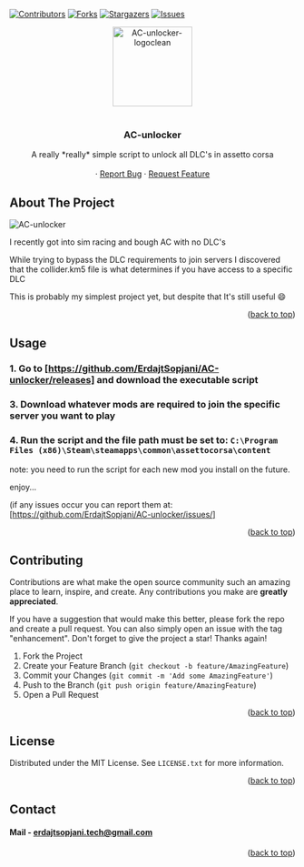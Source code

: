  <a name="readme-top"></a>


<!-- PROJECT SHIELDS -->
<!--
*** I'm using markdown "reference style" links for readability.
*** Reference links are enclosed in brackets [ ] instead of parentheses ( ).
*** See the bottom of this document for the declaration of the reference variables
*** for contributors-url, forks-url, etc. This is an optional, concise syntax you may use.
*** https://www.markdownguide.org/basic-syntax/#reference-style-links
-->
[![Contributors][contributors-shield]][contributors-url]
[![Forks][forks-shield]][forks-url]
[![Stargazers][stars-shield]][stars-url]
[![Issues][issues-shield]][issues-url]


<!-- PROJECT LOGO -->
<div align="center">
    <img src="https://github.com/user-attachments/assets/fcd92ffe-2ad9-4a3e-929f-29803615317d" width="140" height="140" alt="AC-unlocker-logoclean">
</div>

<br />
<div align="center">

  <h3 align="center">AC-unlocker</h3>

  <p align="center">
    A really *really* simple script to unlock all DLC's in assetto corsa
    <br />
    <br />
    ·
    <a href="https://github.com/ErdajtSopjani/AC-unlocker/issues">Report Bug</a>
    ·
    <a href="https://github.com/ErdajtSopjani/AC-unlocker/issues">Request Feature</a>
  </p>
</div>


<!-- ABOUT THE PROJECT -->
## About The Project

![AC-unlocker](https://github.com/ErdajtSopjani/AC-unlocker/assets/120386306/9d13a553-fb82-4b4f-9650-0a7d5152d644)

I recently got into sim racing and bough AC with no DLC's

While trying to bypass the DLC requirements to join servers I discovered that the collider.km5 file is what determines if you have access to a specific DLC

This is probably my simplest project yet, but despite that It's still useful :smile:


<p align="right">(<a href="#readme-top">back to top</a>)</p>



<!-- USAGE EXAMPLES -->
## Usage

### 1. Go to [https://github.com/ErdajtSopjani/AC-unlocker/releases] and download the executable script
### 3. Download whatever mods are required to join the specific server you want to play
### 4. Run the script and the file path must be set to: `C:\Program Files (x86)\Steam\steamapps\common\assettocorsa\content`

note: you need to run the script for each new mod you install on the future.

enjoy...

(if any issues occur you can report them at: [https://github.com/ErdajtSopjani/AC-unlocker/issues/]
<br>


<p align="right">(<a href="#readme-top">back to top</a>)</p>





<!-- CONTRIBUTING -->
## Contributing

Contributions are what make the open source community such an amazing place to learn, inspire, and create. Any contributions you make are **greatly appreciated**.

If you have a suggestion that would make this better, please fork the repo and create a pull request. You can also simply open an issue with the tag "enhancement".
Don't forget to give the project a star! Thanks again!

1. Fork the Project
2. Create your Feature Branch (`git checkout -b feature/AmazingFeature`)
3. Commit your Changes (`git commit -m 'Add some AmazingFeature'`)
4. Push to the Branch (`git push origin feature/AmazingFeature`)
5. Open a Pull Request

<p align="right">(<a href="#readme-top">back to top</a>)</p>



<!-- LICENSE -->
## License

Distributed under the MIT License. See `LICENSE.txt` for more information.

<p align="right">(<a href="#readme-top">back to top</a>)</p>



<!-- CONTACT -->
## Contact

#### Mail - erdajtsopjani.tech@gmail.com


<p align="right">(<a href="#readme-top">back to top</a>)</p>






<!-- MARKDOWN LINKS & IMAGES -->
<!-- https://www.markdownguide.org/basic-syntax/#reference-style-links -->
[contributors-shield]: https://img.shields.io/github/contributors/ErdajtSopjani/AC-unlocker.svg?style=for-the-badge
[contributors-url]: https://github.com/ErdajtSopjani/AC-unlocker/graphs/contributors
[forks-shield]: https://img.shields.io/github/forks/ErdajtSopjani/AC-unlocker.svg?style=for-the-badge
[forks-url]: https://github.com/ErdajtSopjani/AC-unlocker/network/members
[stars-shield]: https://img.shields.io/github/stars/ErdajtSopjani/AC-unlocker.svg?style=for-the-badge
[stars-url]: https://github.com/ErdajtSopjani/AC-unlocker/stargazers
[issues-shield]: https://img.shields.io/github/issues/ErdajtSopjani/AC-unlocker.svg?style=for-the-badge
[issues-url]: https://github.com/ErdajtSopjani/AC-unlocker/issues
[license-shield]: https://img.shields.io/github/license/ErdajtSopjani/AC-unlocker.svg?style=for-the-badge
[license-url]: https://github.com/ErdajtSopjani/AC-unlocker/blob/master/LICENSE.txt

